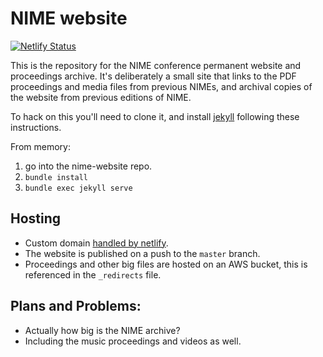# NIME website

[![Netlify Status](https://api.netlify.com/api/v1/badges/c246d297-feff-4118-8f9b-63052909e6ae/deploy-status)](https://app.netlify.com/sites/nime-website/deploys)

This is the repository for the NIME conference permanent website and proceedings archive. It's deliberately a small site that links to the PDF proceedings and media files from previous NIMEs, and archival copies of the website from  previous editions of NIME.

To hack on this you'll need to clone it, and install [jekyll](https://jekyllrb.com) following these instructions.

From memory:

1. go into the nime-website repo.
2. `bundle install`
3. `bundle exec jekyll serve`

## Hosting

- Custom domain [handled by netlify](https://www.netlify.com/docs/custom-domains/#dns-configuration).
- The website is published on a push to the `master` branch.
- Proceedings and other big files are hosted on an AWS bucket, this is referenced in the `_redirects` file.

## Plans and Problems:

- Actually how big is the NIME archive?
- Including the music proceedings and videos as well.